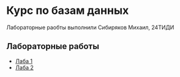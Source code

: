 # Курс по базам данных
Лабораторные раобты выполнили Сибиряков Михаил, 24ТИДИ

## Лабораторные работы
- [Лаба 1](./lab1.md)
- [Лаба 2](./lab2.md)